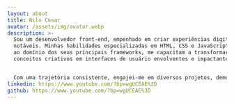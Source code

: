 ```yaml
---
layout: about
title: Nilo Cesar
avatar: /assets/img/avatar.webp
description: >-
  Sou um desenvolvedor front-end, empenhado em criar experiências digitais
  notáveis. Minhas habilidades especializadas em HTML, CSS e JavaScript, aliadas
  ao domínio dos seus principais frameworks, me capacitam a transformar
  conceitos criativos em interfaces de usuário envolventes e impactantes.


  Com uma trajetória consistente, engajei-me em diversos projetos, demonstrando ativa participação. Minha dedicação à usabilidade e acessibilidade reflete-se em soluções que não apenas impressionam visualmente, mas também atendem às diversas necessidades e experiências do usuário.
linkedin: https://www.youtube.com/?bp=wgUCEAE%3D
github: https://www.youtube.com/?bp=wgUCEAE%3D
---
```

